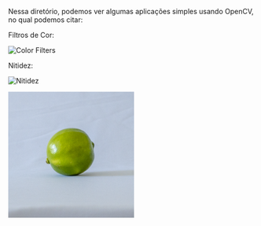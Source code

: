 Nessa diretório, podemos ver algumas aplicações simples usando OpenCV, no qual podemos citar:

Filtros de Cor:

![Color Filters](https://github.com/user-attachments/assets/d5c78717-3385-4063-a9db-21ef070fd716)

Nitidez: 


![Nitidez](https://github.com/user-attachments/assets/6a414379-a7cc-4d99-853a-f4d9f07c8ae7)

![Exemplo de Imagem](imagem.png)